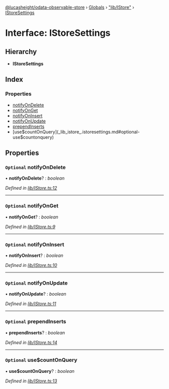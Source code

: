 [@lucasheight/odata-observable-store](../README.md) › [Globals](../globals.md) › ["lib/IStore"](../modules/_lib_istore_.md) › [IStoreSettings](_lib_istore_.istoresettings.md)

# Interface: IStoreSettings

## Hierarchy

* **IStoreSettings**

## Index

### Properties

* [notifyOnDelete](_lib_istore_.istoresettings.md#optional-notifyondelete)
* [notifyOnGet](_lib_istore_.istoresettings.md#optional-notifyonget)
* [notifyOnInsert](_lib_istore_.istoresettings.md#optional-notifyoninsert)
* [notifyOnUpdate](_lib_istore_.istoresettings.md#optional-notifyonupdate)
* [prependInserts](_lib_istore_.istoresettings.md#optional-prependinserts)
* [use$countOnQuery](_lib_istore_.istoresettings.md#optional-use$countonquery)

## Properties

### `Optional` notifyOnDelete

• **notifyOnDelete**? : *boolean*

*Defined in [lib/IStore.ts:12](https://github.com/lucasheight/odata-observable-store/blob/d68e06c9/projects/odata-observable-store/src/lib/IStore.ts#L12)*

___

### `Optional` notifyOnGet

• **notifyOnGet**? : *boolean*

*Defined in [lib/IStore.ts:9](https://github.com/lucasheight/odata-observable-store/blob/d68e06c9/projects/odata-observable-store/src/lib/IStore.ts#L9)*

___

### `Optional` notifyOnInsert

• **notifyOnInsert**? : *boolean*

*Defined in [lib/IStore.ts:10](https://github.com/lucasheight/odata-observable-store/blob/d68e06c9/projects/odata-observable-store/src/lib/IStore.ts#L10)*

___

### `Optional` notifyOnUpdate

• **notifyOnUpdate**? : *boolean*

*Defined in [lib/IStore.ts:11](https://github.com/lucasheight/odata-observable-store/blob/d68e06c9/projects/odata-observable-store/src/lib/IStore.ts#L11)*

___

### `Optional` prependInserts

• **prependInserts**? : *boolean*

*Defined in [lib/IStore.ts:14](https://github.com/lucasheight/odata-observable-store/blob/d68e06c9/projects/odata-observable-store/src/lib/IStore.ts#L14)*

___

### `Optional` use$countOnQuery

• **use$countOnQuery**? : *boolean*

*Defined in [lib/IStore.ts:13](https://github.com/lucasheight/odata-observable-store/blob/d68e06c9/projects/odata-observable-store/src/lib/IStore.ts#L13)*
